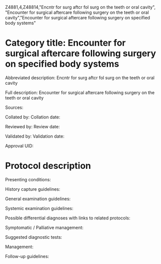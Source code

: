 Z4881,4,Z48814,"Encntr for surg aftcr fol surg on the teeth or oral cavity", "Encounter for surgical aftercare following surgery on the teeth or oral cavity","Encounter for surgical aftercare following surgery on specified body systems"
# Category title: Encounter for surgical aftercare following surgery on specified body systems

Abbreviated description: Encntr for surg aftcr fol surg on the teeth or oral cavity

Full description: Encounter for surgical aftercare following surgery on the teeth or oral cavity

Sources:

Collated by:
Collation date:

Reviewed by:
Review date:

Validated by:
Validation date:

Approval UID:

# Protocol description

Presenting conditions:

History capture guidelines:

General examination guidelines:

Systemic examination guidelines:

Possible differential diagnoses with links to related protocols:

Symptomatic / Palliative management:

Suggested diagnostic tests:

Management:

Follow-up guidelines:

